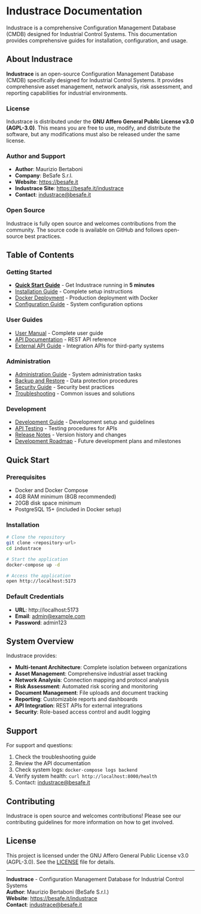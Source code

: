 # Industrace Documentation

Industrace is a comprehensive Configuration Management Database (CMDB) designed for Industrial Control Systems. This documentation provides comprehensive guides for installation, configuration, and usage.

## About Industrace

**Industrace** is an open-source Configuration Management Database (CMDB) specifically designed for Industrial Control Systems. It provides comprehensive asset management, network analysis, risk assessment, and reporting capabilities for industrial environments.

### License

Industrace is distributed under the **GNU Affero General Public License v3.0 (AGPL-3.0)**. This means you are free to use, modify, and distribute the software, but any modifications must also be released under the same license.

### Author and Support

- **Author**: Maurizio Bertaboni
- **Company**: BeSafe S.r.l.
- **Website**: https://besafe.it
- **Industrace Site**: https://besafe.it/industrace
- **Contact**: industrace@besafe.it

### Open Source

Industrace is fully open source and welcomes contributions from the community. The source code is available on GitHub and follows open-source best practices.

## Table of Contents

### Getting Started
- **[Quick Start Guide](QUICK_START.md)** - Get Industrace running in **5 minutes**
- [Installation Guide](installation.md) - Complete setup instructions
- [Docker Deployment](docker-deployment.md) - Production deployment with Docker
- [Configuration Guide](configuration.md) - System configuration options

### User Guides
- [User Manual](user-manual.md) - Complete user guide
- [API Documentation](api-documentation.md) - REST API reference
- [External API Guide](external-api.md) - Integration APIs for third-party systems

### Administration
- [Administration Guide](administration.md) - System administration tasks
- [Backup and Restore](backup-restore.md) - Data protection procedures
- [Security Guide](security.md) - Security best practices
- [Troubleshooting](troubleshooting.md) - Common issues and solutions

### Development
- [Development Guide](development.md) - Development setup and guidelines
- [API Testing](api-testing.md) - Testing procedures for APIs
- [Release Notes](release-notes.md) - Version history and changes
- [Development Roadmap](roadmap.md) - Future development plans and milestones

## Quick Start

### Prerequisites
- Docker and Docker Compose
- 4GB RAM minimum (8GB recommended)
- 20GB disk space minimum
- PostgreSQL 15+ (included in Docker setup)

### Installation
```bash
# Clone the repository
git clone <repository-url>
cd industrace

# Start the application
docker-compose up -d

# Access the application
open http://localhost:5173
```

### Default Credentials
- **URL**: http://localhost:5173
- **Email**: admin@example.com
- **Password**: admin123

## System Overview

Industrace provides:

- **Multi-tenant Architecture**: Complete isolation between organizations
- **Asset Management**: Comprehensive industrial asset tracking
- **Network Analysis**: Connection mapping and protocol analysis
- **Risk Assessment**: Automated risk scoring and monitoring
- **Document Management**: File uploads and document tracking
- **Reporting**: Customizable reports and dashboards
- **API Integration**: REST APIs for external integrations
- **Security**: Role-based access control and audit logging

## Support

For support and questions:
1. Check the troubleshooting guide
2. Review the API documentation
3. Check system logs: `docker-compose logs backend`
4. Verify system health: `curl http://localhost:8000/health`
5. Contact: industrace@besafe.it

## Contributing

Industrace is open source and welcomes contributions! Please see our contributing guidelines for more information on how to get involved.

## License

This project is licensed under the GNU Affero General Public License v3.0 (AGPL-3.0). See the [LICENSE](../LICENSE) file for details.

---

**Industrace** - Configuration Management Database for Industrial Control Systems  
**Author**: Maurizio Bertaboni (BeSafe S.r.l.)  
**Website**: https://besafe.it/industrace  
**Contact**: industrace@besafe.it 